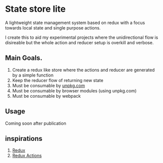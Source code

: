 # State store lite

A lightweight state management system based on redux with a focus towards local state and single purpose actions.

I create this to aid my experimental projects where the unidirectional flow is disireable but the whole action and reducer setup is overkill and verbose.

## Main Goals.
1. Create a redux like store where the actions and reducer are generated by a simple function
2. Keep the reducer flow of returning new state
3. Must be consumable by [unpkg.com](https://unpkg.com/)
4. Must be consumable by browser modules (using unpkg.com)
5. Must be consumable by webpack

## Usage
Coming soon after publication

## inspirations
1. [Redux](https://github.com/reduxjs/redux)
2. [Redux Actions](https://github.com/redux-utilities/redux-actions)
